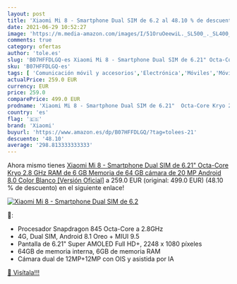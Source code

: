 ```yaml
---
layout: post
title: 'Xiaomi Mi 8 - Smartphone Dual SIM de 6.2 al 48.10 % de descuento'
date: 2021-06-29 10:52:27
image: 'https://m.media-amazon.com/images/I/51OruOeewiL._SL500_._SL400_.jpg'
comments: true
category: ofertas
author: 'tole.es'
slug: 'B07HFFDLGQ-es Xiaomi Mi 8 - Smartphone Dual SIM de 6.21" Octa-Core Kryo...'
sku: 'B07HFFDLGQ-es'
tags: [ 'Comunicación móvil y accesorios','Electrónica','Móviles','Móviles y smartphones libres','android','xiaomi', ]
actualPrice: 259.0 EUR
currency: EUR
price: 259.0
comparePrice: 499.0 EUR
prodname: 'Xiaomi Mi 8 - Smartphone Dual SIM de 6.21"  Octa-Core Kryo 2.8 GHz  RAM de 6 GB  Memoria de 64 GB  cámara de 20 MP  Android 8.0  Color Blanco [Versión Oficial]'
country: 'es'
flag: '🇪🇸'
brand: 'Xiaomi'
buyurl: 'https://www.amazon.es/dp/B07HFFDLGQ/?tag=tolees-21'
descuento: '48.10'
average: '298.813333333333'
---
```


Ahora mismo tienes [Xiaomi Mi 8 - Smartphone Dual SIM de 6.21"  Octa-Core Kryo 2.8 GHz  RAM de 6 GB  Memoria de 64 GB  cámara de 20 MP  Android 8.0  Color Blanco [Versión Oficial]](https://www.amazon.es/dp/B07HFFDLGQ/?tag=tolees-21) a 259.0 EUR (original: 499.0 EUR) (48.10 %  de descuento) en el siguiente enlace!

[![Xiaomi Mi 8 - Smartphone Dual SIM de 6.2](https://m.media-amazon.com/images/I/51OruOeewiL._SL500_._SL400_.jpg)](https://www.amazon.es/dp/B07HFFDLGQ/?tag=tolees-21)

🔎:

- Procesador Snapdragon 845 Octa-Core a 2.8GHz
- 4G, Dual SIM, Android 8.1 Oreo + MIUI 9.5
- Pantalla de 6.21" Super AMOLED Full HD+, 2248 x 1080 píxeles
- 64GB de memoria interna, 6GB de memoria RAM
- Cámara dual de 12MP+12MP con OIS y asistida por IA

[🛒 Visítala!!!](https://www.amazon.es/dp/B07HFFDLGQ/?tag=tolees-21)
